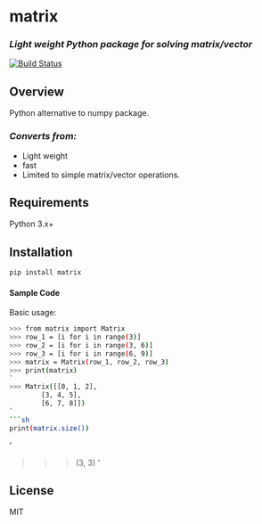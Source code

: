 # matrix
### _Light weight Python package for solving matrix/vector_

[![Build Status](https://travis-ci.org/joemccann/dillinger.svg?branch=master)](https://www.facebook.com/AgesXpat)
## Overview
Python alternative to numpy package.

### _Converts from:_   
- Light weight 
- fast
- Limited to simple matrix/vector operations.

## Requirements
Python 3.x+

## Installation

```sh
pip install matrix
```

#### Sample Code

Basic usage:

```sh
>>> from matrix import Matrix
>>> row_1 = [i for i in range(3)]
>>> row_2 = [i for i in range(3, 6)]
>>> row_3 = [i for i in range(6, 9)]
>>> matrix = Matrix(row_1, row_2, row_3)
>>> print(matrix)
`
>>> Matrix([[0, 1, 2],
        [3, 4, 5],
        [6, 7, 8]])
`
```sh
print(matrix.size())
```
'
>>> (3, 3)
'
## License
MIT
